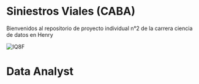 # Siniestros Viales (CABA)
Bienvenidos al repositorio de proyecto individual n°2 de la carrera ciencia de datos en Henry

![IQ8F](https://github.com/EliasIchi/PI2_Henry/assets/124707045/1867d308-d367-4f8f-bcbf-0f109e960dd4)


# Data Analyst
